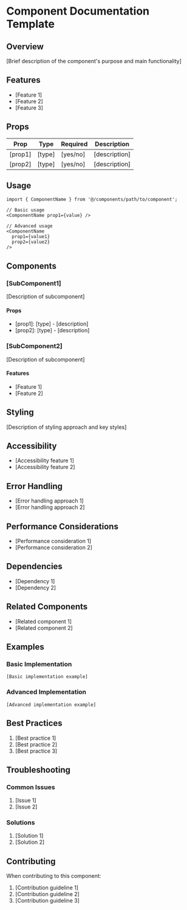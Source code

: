 # Component Documentation Template

## Overview
[Brief description of the component's purpose and main functionality]

## Features
- [Feature 1]
- [Feature 2]
- [Feature 3]

## Props

| Prop | Type | Required | Description |
|------|------|----------|-------------|
| [prop1] | [type] | [yes/no] | [description] |
| [prop2] | [type] | [yes/no] | [description] |

## Usage

```tsx
import { ComponentName } from '@/components/path/to/component';

// Basic usage
<ComponentName prop1={value} />

// Advanced usage
<ComponentName 
  prop1={value1}
  prop2={value2}
/>
```

## Components

### [SubComponent1]
[Description of subcomponent]

#### Props
- [prop1]: [type] - [description]
- [prop2]: [type] - [description]

### [SubComponent2]
[Description of subcomponent]

#### Features
- [Feature 1]
- [Feature 2]

## Styling
[Description of styling approach and key styles]

## Accessibility
- [Accessibility feature 1]
- [Accessibility feature 2]

## Error Handling
- [Error handling approach 1]
- [Error handling approach 2]

## Performance Considerations
- [Performance consideration 1]
- [Performance consideration 2]

## Dependencies
- [Dependency 1]
- [Dependency 2]

## Related Components
- [Related component 1]
- [Related component 2]

## Examples

### Basic Implementation
```tsx
[Basic implementation example]
```

### Advanced Implementation
```tsx
[Advanced implementation example]
```

## Best Practices
1. [Best practice 1]
2. [Best practice 2]
3. [Best practice 3]

## Troubleshooting

### Common Issues
1. [Issue 1]
2. [Issue 2]

### Solutions
1. [Solution 1]
2. [Solution 2]

## Contributing
When contributing to this component:
1. [Contribution guideline 1]
2. [Contribution guideline 2]
3. [Contribution guideline 3] 